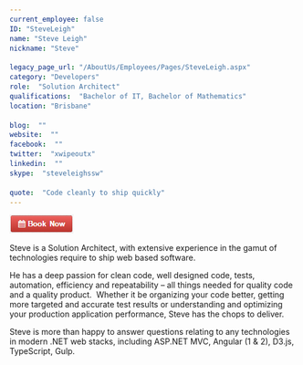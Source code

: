 ```yaml
---
current_employee: false
ID: "SteveLeigh"
name: "Steve Leigh"
nickname: "Steve"

legacy_page_url: "/AboutUs/Employees/Pages/SteveLeigh.aspx"
category: "Developers"
role:  "Solution Architect"
qualifications:  "Bachelor of IT, Bachelor of Mathematics"
location: "Brisbane"

blog:  ""
website:  ""
facebook:  ""
twitter:  "xwipeoutx"
linkedin:  ""
skype:  "steveleighssw"

quote:  "Code cleanly to ship quickly"
---
```


[![BookNow.png](./Images/Bio/BookNow.png)](http://veethere.com/With/SteveLeigh) 
  

Steve is a Solution Architect, with extensive experience in the gamut of technologies require to ship web based software.

   He has a deep passion for clean code, well designed code, tests, automation, efficiency and repeatability – all things needed for quality code and a quality product.  Whether it be organizing your code better, getting more targeted and accurate test results or understanding and optimizing your production application performance, Steve has the chops to deliver.  

   Steve is more than happy to answer questions relating to any technologies in modern .NET web stacks, including ASP.NET MVC, Angular (1 & 2), D3.js, TypeScript, Gulp.
